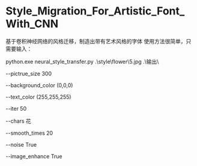 # Style_Migration_For_Artistic_Font_With_CNN
基于卷积神经网络的风格迁移，制造出带有艺术风格的字体
使用方法很简单，只需要输入：

python.exe neural_style_transfer.py  .\style\flower\5.jpg .\输出\ 

--pictrue_size 300 

--background_color (0,0,0) 

--text_color (255,255,255) 

--iter 50 

--chars 花

--smooth_times 20 

--noise True 

--image_enhance True

